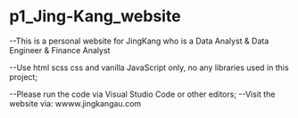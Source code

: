 # p1_Jing-Kang_website

--This is a personal website for JingKang who is a Data Analyst & Data Engineer & Finance Analyst

--Use html scss css and vanilla JavaScript only, no any libraries used in this project;

--Please run the code via Visual Studio Code or other editors;
--Visit the website via: wwww.jingkangau.com
